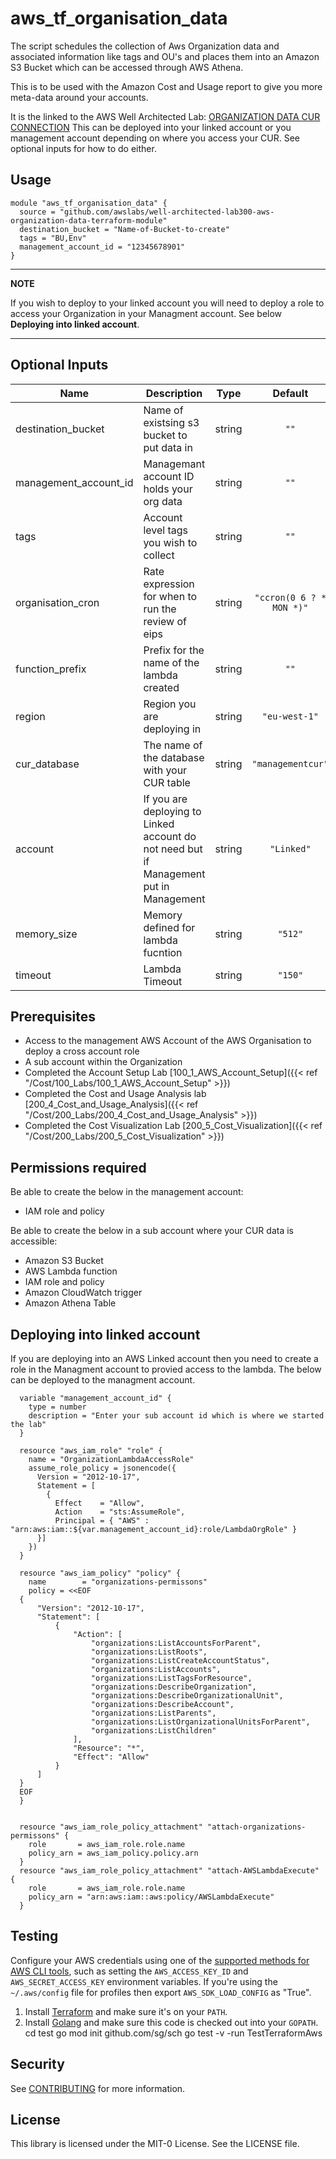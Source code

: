 # aws_tf_organisation_data

The script schedules the collection of Aws Organization data and associated information like tags and OU's and places them into an Amazon S3 Bucket which can be accessed through AWS Athena.

This is to be used with the Amazon Cost and Usage report to give you more meta-data around your accounts.

It is the linked to the AWS Well Architected Lab: [ORGANIZATION DATA CUR CONNECTION](https://wellarchitectedlabs.com/cost/300_labs/300_organization_data_cur_connection/)
This can be deployed into your linked account or you management account depending on where you access your CUR. See optional inputs for how to do either. 


## Usage

```
module "aws_tf_organisation_data" {
  source = "github.com/awslabs/well-architected-lab300-aws-organization-data-terraform-module"
  destination_bucket = "Name-of-Bucket-to-create"
  tags = "BU,Env"
  management_account_id = "12345678901"
}
```

---
**NOTE**

If you wish to deploy to your linked account you will need to deploy a role to access your Organization in your Managment account. See below **Deploying into linked account**.

---

## Optional Inputs

| Name | Description | Type | Default | Required |
|------|-------------|:----:|:-----:|:-----:|
| destination\_bucket | Name of existsing s3 bucket to put data in | string | `""` | yes |
| management\_account\_id | Managemant account ID holds your org data | string | `""` | yes |
| tags | Account level tags you wish to collect | string | `""` | yes |
| organisation\_cron | Rate expression for when to run the review of eips| string | `"ccron(0 6 ? * MON *)"` | no 
| function\_prefix | Prefix for the name of the lambda created | string | `""` | no |
| region | Region you are deploying in| string | `"eu-west-1"` | no |
| cur_database | The name of the database with your CUR table| string | `"managementcur"` | no |
| account | If you are deploying to Linked account do not need but if Management put in Management| string | `"Linked"` | no |
| memory\_size | Memory defined for lambda fucntion| string | `"512"` | no |
| timeout | Lambda Timeout| string | `"150"` | no |

## Prerequisites
- Access to the management AWS Account of the AWS Organisation to deploy a cross account role
- A sub account within the Organization
- Completed the Account Setup Lab [100_1_AWS_Account_Setup]({{< ref "/Cost/100_Labs/100_1_AWS_Account_Setup" >}})
- Completed the Cost and Usage Analysis lab [200_4_Cost_and_Usage_Analysis]({{< ref "/Cost/200_Labs/200_4_Cost_and_Usage_Analysis" >}})
- Completed the Cost Visualization Lab [200_5_Cost_Visualization]({{< ref "/Cost/200_Labs/200_5_Cost_Visualization" >}}) 


## Permissions required

Be able to create the below in the management account:
- IAM role and policy

Be able to create the below in a sub account where your CUR data is accessible:
- Amazon S3 Bucket 
- AWS Lambda function 
- IAM role and policy
- Amazon CloudWatch trigger
- Amazon Athena Table



## Deploying into linked account
If you are deploying into an AWS Linked account then you need to create a role in the Managment account to provied access to the lambda. The below can be deployed to the managment account.


```
  variable "management_account_id" {
    type = number
    description = "Enter your sub account id which is where we started the lab"
  }

  resource "aws_iam_role" "role" {
    name = "OrganizationLambdaAccessRole"
    assume_role_policy = jsonencode({
      Version = "2012-10-17",
      Statement = [
        {
          Effect    = "Allow",
          Action    = "sts:AssumeRole",
          Principal = { "AWS" : "arn:aws:iam::${var.management_account_id}:role/LambdaOrgRole" }
      }]
    })
  }

  resource "aws_iam_policy" "policy" {
    name        = "organizations-permissons"
    policy = <<EOF
  {
      "Version": "2012-10-17",
      "Statement": [
          {
              "Action": [
                  "organizations:ListAccountsForParent",
                  "organizations:ListRoots",
                  "organizations:ListCreateAccountStatus",
                  "organizations:ListAccounts",
                  "organizations:ListTagsForResource",
                  "organizations:DescribeOrganization",
                  "organizations:DescribeOrganizationalUnit",
                  "organizations:DescribeAccount",
                  "organizations:ListParents",
                  "organizations:ListOrganizationalUnitsForParent",
                  "organizations:ListChildren"
              ],
              "Resource": "*",
              "Effect": "Allow"
          }
      ]
  }
  EOF
  }


  resource "aws_iam_role_policy_attachment" "attach-organizations-permissons" {
    role       = aws_iam_role.role.name
    policy_arn = aws_iam_policy.policy.arn
  }
  resource "aws_iam_role_policy_attachment" "attach-AWSLambdaExecute" {
    role       = aws_iam_role.role.name
    policy_arn = "arn:aws:iam::aws:policy/AWSLambdaExecute"
  }
```


## Testing 

Configure your AWS credentials using one of the [supported methods for AWS CLI
   tools](https://docs.aws.amazon.com/cli/latest/userguide/cli-chap-getting-started.html), such as setting the
   `AWS_ACCESS_KEY_ID` and `AWS_SECRET_ACCESS_KEY` environment variables. If you're using the `~/.aws/config` file for profiles then export `AWS_SDK_LOAD_CONFIG` as "True".
1. Install [Terraform](https://www.terraform.io/) and make sure it's on your `PATH`.
1. Install [Golang](https://golang.org/) and make sure this code is checked out into your `GOPATH`.
cd test
go mod init github.com/sg/sch
go test -v -run TestTerraformAws

## Security

See [CONTRIBUTING](CONTRIBUTING.md#security-issue-notifications) for more information.

## License

This library is licensed under the MIT-0 License. See the LICENSE file.


